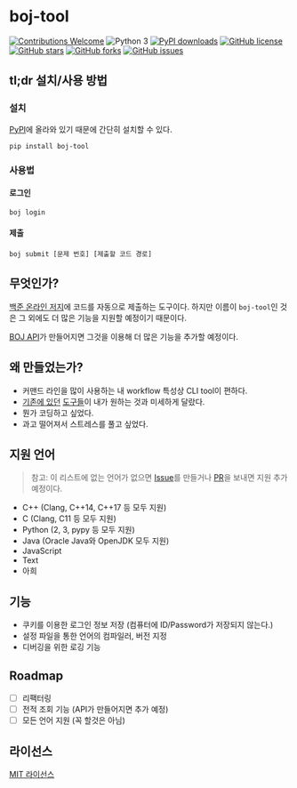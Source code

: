 # boj-tool
[![Contributions Welcome](https://img.shields.io/badge/contributions-welcome-brightgreen.svg)](https://github.com/sohnryang/boj-tool/pulls)
![Python 3](https://img.shields.io/badge/python-3-blue.svg)
[![PyPI downloads](https://img.shields.io/badge/dynamic/json.svg?label=downloads&url=https%3A%2F%2Fpypistats.org%2Fapi%2Fpackages%2Fboj-tool%2Foverall&query=%24.data%5B0%5D.downloads&colorB=blue&suffix=%20overall)](https://pypi.org/project/boj-tool/)
[![GitHub license](https://img.shields.io/github/license/sohnryang/boj-tool.svg)](https://github.com/sohnryang/boj-tool/blob/master/LICENSE)
[![GitHub stars](https://img.shields.io/github/stars/sohnryang/boj-tool.svg)](https://github.com/sohnryang/boj-tool/stargazers)
[![GitHub forks](https://img.shields.io/github/forks/sohnryang/boj-tool.svg)](https://github.com/sohnryang/boj-tool/network)
[![GitHub issues](https://img.shields.io/github/issues/sohnryang/boj-tool.svg)](https://github.com/sohnryang/boj-tool/issues)

## tl;dr 설치/사용 방법

### 설치
[PyPI](https://pypi.org/project/boj-tool/)에 올라와 있기 때문에 간단히 설치할 수 있다.
```
pip install boj-tool
```

### 사용법

#### 로그인
```
boj login
```

#### 제출
```
boj submit [문제 번호] [제출할 코드 경로]
```

## 무엇인가?
[백준 온라인 저지](https://www.acmicpc.net)에 코드를 자동으로 제출하는 도구이다. 하지만 이름이 `boj-tool`인 것은 그 외에도 더 많은 기능을 지원할 예정이기 때문이다.

[BOJ API](https://www.acmicpc.net/board/view/10929)가 만들어지면 그것을 이용해 더 많은 기능을 추가할 예정이다.

## 왜 만들었는가?
- 커맨드 라인을 많이 사용하는 내 workflow 특성상 CLI tool이 편하다.
- [기존에 있던](https://github.com/sjy366/BOJ-Auto-Submit) [도구들](https://github.com/Baekjoon/submit-tool)이 내가 원하는 것과 미세하게 달랐다.
- 뭔가 코딩하고 싶었다.
- 과고 떨어져서 스트레스를 풀고 싶었다.

## 지원 언어
> 참고: 이 리스트에 없는 언어가 없으면 [Issue](https://github.com/sohnryang/boj-tool/issues)를 만들거나 [PR](https://github.com/sohnryang/boj-tool/pulls)을 보내면 지원 추가 예정이다.

- C++ (Clang, C++14, C++17 등 모두 지원)
- C (Clang, C11 등 모두 지원)
- Python (2, 3, pypy 등 모두 지원)
- Java (Oracle Java와 OpenJDK 모두 지원)
- JavaScript
- Text
- 아희

## 기능
- 쿠키를 이용한 로그인 정보 저장 (컴퓨터에 ID/Password가 저장되지 않는다.)
- 설정 파일을 통한 언어의 컴파일러, 버전 지정
- 디버깅을 위한 로깅 기능

## Roadmap
- [ ] 리팩터링
- [ ] 전적 조회 기능 (API가 만들어지면 추가 예정)
- [ ] 모든 언어 지원 (꼭 할것은 아님)

## 라이선스
[MIT 라이선스](https://github.com/sohnryang/boj-tool/blob/master/LICENSE)
